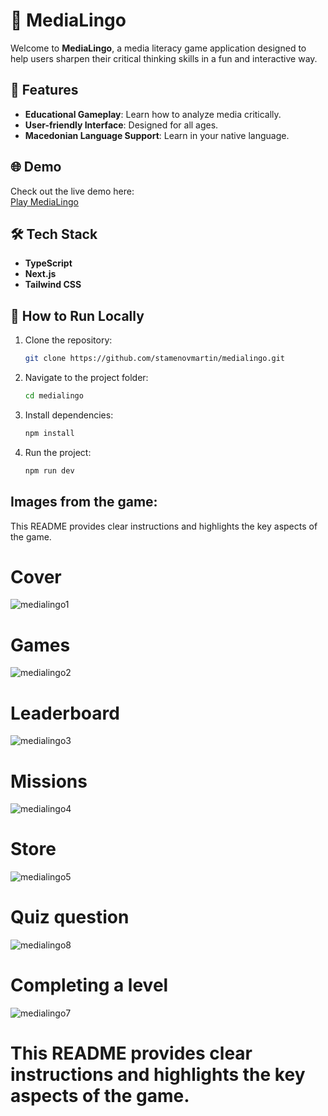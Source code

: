 # 🧠 MediaLingo

Welcome to **MediaLingo**, a media literacy game application designed to help users sharpen their critical thinking skills in a fun and interactive way. 

## 🚀 Features

- **Educational Gameplay**: Learn how to analyze media critically.
- **User-friendly Interface**: Designed for all ages.
- **Macedonian Language Support**: Learn in your native language.

## 🌐 Demo

Check out the live demo here:  
[Play MediaLingo](https://medialingo-updated.vercel.app/)

## 🛠️ Tech Stack

- **TypeScript**
- **Next.js**
- **Tailwind CSS**

## 🚀 How to Run Locally

1. Clone the repository:
   ```bash
   git clone https://github.com/stamenovmartin/medialingo.git
2. Navigate to the project folder:
   ```bash
   cd medialingo
3. Install dependencies:
   ```bash
   npm install
4. Run the project:
   ```bash
   npm run dev
   
## Images from the game:

This README provides clear instructions and highlights the key aspects of the game.
 # Cover  
 ![medialingo1](https://github.com/user-attachments/assets/063d503b-0148-4e96-9c74-6d5b195612f8)
 # Games 
 ![medialingo2](https://github.com/user-attachments/assets/cf3e13d1-7a6f-4a95-b33f-10ad169ec77a)
 # Leaderboard 
![medialingo3](https://github.com/user-attachments/assets/770e906a-482b-4b34-ab81-82f3f0861a5d)
 # Missions
 ![medialingo4](https://github.com/user-attachments/assets/c693e626-9730-4628-a30f-ccb9a315e2f3)
 # Store
 ![medialingo5](https://github.com/user-attachments/assets/48117856-9b0b-4238-a87e-7a27d3e79ab1)
 # Quiz question
 ![medialingo8](https://github.com/user-attachments/assets/8dc07c41-54d7-4b0a-bb7e-1322fe056cab)
 # Completing a level
![medialingo7](https://github.com/user-attachments/assets/81b2ddef-bf33-42e0-bd5f-788444e38431)


# This README provides clear instructions and highlights the key aspects of the game.


 


 
